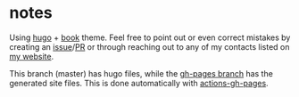 # notes

Using [hugo](https://gohugo.io/) + [book](https://github.com/alex-shpak/hugo-book/) theme. Feel free to point out or even correct mistakes by creating an [issue](https://github.com/Mehvix/notes/issues/new)/[PR](https://github.com/Mehvix/notes/compare) or through reaching out to any of my contacts listed on [my website](https://www.mehvix.com).

This branch (master) has hugo files, while the [gh-pages branch](../../tree/gh-pages) has the generated site files. This is done automatically with [actions-gh-pages](https://github.com/peaceiris/actions-gh-pages).